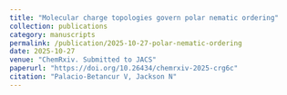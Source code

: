 ```yaml
---
title: "Molecular charge topologies govern polar nematic ordering"
collection: publications
category: manuscripts
permalink: /publication/2025-10-27-polar-nematic-ordering
date: 2025-10-27
venue: "ChemRxiv. Submitted to JACS"
paperurl: "https://doi.org/10.26434/chemrxiv-2025-crg6c"
citation: "Palacio-Betancur V, Jackson N"
---
```

